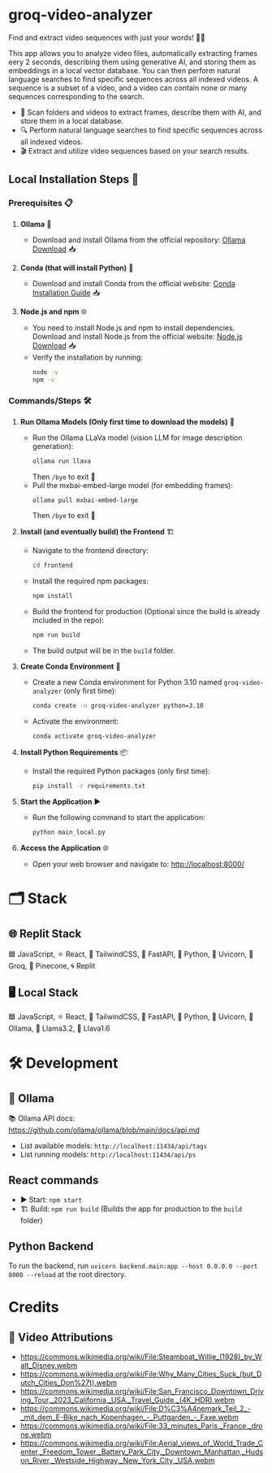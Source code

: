 # groq-video-analyzer
Find and extract video sequences with just your words! 🎥✨

This app allows you to analyze video files, automatically extracting frames eery 2 seconds, describing them using generative AI, and storing them as embeddings in a local vector database. You can then perform natural language searches to find specific sequences across all indexed videos. A sequence is a subset of a video, and a video can contain none or many sequences corresponding to the search.

<ul>
<li>📂 Scan folders and videos to extract frames, describe them with AI, and store them in a local database.</li>
<li>🔍 Perform natural language searches to find specific sequences across all indexed videos.</li>
<li>🎬 Extract and utilize video sequences based on your search results.</li>
</ul>

## Local Installation Steps 🚀

### Prerequisites 📋

1. **Ollama** 🦙
   - Download and install Ollama from the official repository: [Ollama Download](https://ollama.com/download) 📥

2. **Conda (that will install Python)** 🐍
   - Download and install Conda from the official website: [Conda Installation Guide](https://docs.conda.io/projects/conda/en/latest/user-guide/install/index.html) 📥


3. **Node.js and npm** 🌐
   - You need to install Node.js and npm to install dependencies. Download and install Node.js from the official website: [Node.js Download](https://nodejs.org/en/download/package-manager) 📥
   - Verify the installation by running:
     ```sh
     node -v
     npm -v
     ```
### Commands/Steps 🛠️

1. **Run Ollama Models (Only first time to download the models)** 🦙
   - Run the Ollama LLaVa model (vision LLM for image description generation):
     ```sh
     ollama run llava
     ```
     Then `/bye` to exit 👋
   - Pull the mxbai-embed-large model (for embedding frames):
     ```sh
     ollama pull mxbai-embed-large
     ```
     Then `/bye` to exit 👋


2. **Install (and eventually build) the Frontend** 🏗️
   - Navigate to the frontend directory:
     ```sh
     cd frontend
     ```
   - Install the required npm packages:
     ```sh
     npm install
     ```
   - Build the frontend for production (Optional since the build is already included in the repo):
     ```sh
     npm run build
     ```
   - The build output will be in the `build` folder.

3. **Create Conda Environment** 🐍
   - Create a new Conda environment for Python 3.10 named `groq-video-analyzer` (only first time):
     ```sh
     conda create -n groq-video-analyzer python=3.10
     ```
   - Activate the environment:
     ```sh
     conda activate groq-video-analyzer
     ```

4. **Install Python Requirements** 📦
   - Install the required Python packages (only first time):
     ```sh
     pip install -r requirements.txt
     ```

5. **Start the Application** ▶️
   - Run the following command to start the application:
     ```sh
     python main_local.py
     ```

6. **Access the Application** 🌐
   - Open your web browser and navigate to:
     [http://localhost:8000/](http://localhost:8000/)


# 🗂️ Stack
## 🌐 Replit Stack
🟦 JavaScript, ⚛️ React, 🎨 TailwindCSS, 🚀 FastAPI, 🐍 Python, 🌟 Uvicorn, 🧠 Groq, 🌲 Pinecone, 🌀 Replit

## 🖥️ Local Stack
🟦 JavaScript, ⚛️ React, 🎨 TailwindCSS, 🚀 FastAPI, 🐍 Python, 🌟 Uvicorn, 🧠 Ollama, 🦙 Llama3.2, 🦙 Llava1.6

# 🛠️ Development

## 🦙 Ollama
📚 Ollama API docs: https://github.com/ollama/ollama/blob/main/docs/api.md

- List available models: `http://localhost:11434/api/tags`
- List running models: `http://localhost:11434/api/ps`

## React commands
- ▶️ Start: `npm start`
- 🏗️ Build: `npm run build` (Builds the app for production to the `build` folder)

## Python Backend

To run the backend, run `uvicorn backend.main:app --host 0.0.0.0 --port 8000 --reload` at the root directory.

# Credits
## 🎥 Video Attributions
- https://commons.wikimedia.org/wiki/File:Steamboat_Willie_(1928)_by_Walt_Disney.webm
- https://commons.wikimedia.org/wiki/File:Why_Many_Cities_Suck_(but_Dutch_Cities_Don%27t).webm
- https://commons.wikimedia.org/wiki/File:San_Francisco_Downtown_Driving_Tour,_2023_California,_USA._Travel_Guide,_(4K_HDR).webm
- https://commons.wikimedia.org/wiki/File:D%C3%A4nemark_Teil_2_-_mit_dem_E-Bike_nach_Kopenhagen_-_Puttgarden_-_Faxe.webm
- https://commons.wikimedia.org/wiki/File:33_minutes_Paris,_France,_drone.webm
- https://commons.wikimedia.org/wiki/File:Aerial_views_of_World_Trade_Center,_Freedom_Tower,_Battery_Park_City,_Downtown_Manhattan,_Hudson_River,_Westside_Highway,_New_York_City,_USA.webm